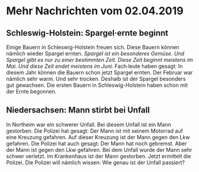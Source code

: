 # Mehr Nachrichten vom 02.04.2019


## Schleswig-Holstein: Spargel·ernte beginnt
Einige Bauern in Schleswig-Holstein freuen sich. Diese Bauern können nämlich wieder Spargel ernten. 
*Spargel ist ein besonderes Gemüse.* 
*Und Spargel gibt es nur zu einer bestimmten Zeit.* 
*Diese Zeit beginnt meistens im Mai.* 
*Und diese Zeit endet meistens im Juni.* Fach·leute haben gesagt: In diesem Jahr können die Bauern schon jetzt Spargel ernten. Der Februar war nämlich sehr warm. Und sehr trocken. Deshalb ist der Spargel besonders gut gewachsen. Die ersten Bauern in Schleswig-Holstein haben schon mit der Ernte begonnen. 

## Niedersachsen: Mann stirbt bei Unfall
In Northeim war ein schwerer Unfall. Bei diesem Unfall ist ein Mann gestorben. Die Polizei hat gesagt: Der Mann ist mit seinem Motorrad auf eine Kreuzung gefahren. Auf dieser Kreuzung ist der Mann gegen den Lkw gefahren. Die Polizei hat auch gesagt: Der Mann hat noch gebremst. Aber der Mann ist gegen den Lkw gefahren. Bei dem Unfall wurde der Mann sehr schwer verletzt. Im Krankenhaus ist der Mann gestorben. Jetzt ermittelt die Polizei. Die Polizei will nämlich wissen: Wie genau ist der Unfall passiert? 
